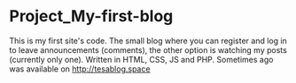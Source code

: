 # Project_My-first-blog
This is my first site's code. The small blog where you can register and log in to leave announcements (comments), the other option is watching my posts (currently only one). Written in HTML, CSS, JS and PHP. Sometimes ago was available on http://tesablog.space
